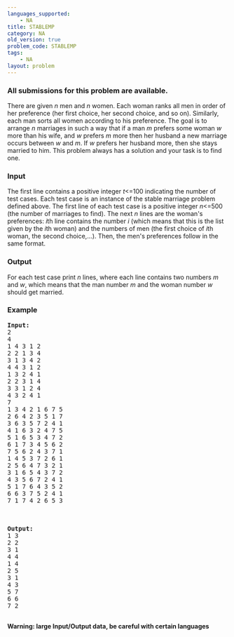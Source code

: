 ```yaml
---
languages_supported:
    - NA
title: STABLEMP
category: NA
old_version: true
problem_code: STABLEMP
tags:
    - NA
layout: problem
---
```

###  All submissions for this problem are available. 

There are given *n* men and *n* women. Each woman ranks all men in order of her preference (her first choice, her second choice, and so on). Similarly, each man sorts all women according to his preference. The goal is to arrange *n* marriages in such a way that if a man *m* prefers some woman *w* more than his wife, and *w* prefers *m* more then her husband a new marriage occurs between *w* and *m*. If *w* prefers her husband more, then she stays married to him. This problem always has a solution and your task is to find one.

### Input

The first line contains a positive integer *t*&lt;=100 indicating the number of test cases. Each test case is an instance of the stable marriage problem defined above. The first line of each test case is a positive integer *n*&lt;=500 (the number of marriages to find). The next *n* lines are the woman's preferences: *i*th line contains the number *i* (which means that this is the list given by the *i*th woman) and the numbers of men (the first choice of *i*th woman, the second choice,...). Then, the men's preferences follow in the same format.

### Output

For each test case print *n* lines, where each line contains two numbers *m* and *w*, which means that the man number *m* and the woman number *w* should get married.

### Example

<pre><b>Input:</b>
2
4
1 4 3 1 2
2 2 1 3 4
3 1 3 4 2
4 4 3 1 2
1 3 2 4 1
2 2 3 1 4
3 3 1 2 4
4 3 2 4 1
7
1 3 4 2 1 6 7 5
2 6 4 2 3 5 1 7
3 6 3 5 7 2 4 1
4 1 6 3 2 4 7 5
5 1 6 5 3 4 7 2
6 1 7 3 4 5 6 2
7 5 6 2 4 3 7 1
1 4 5 3 7 2 6 1
2 5 6 4 7 3 2 1
3 1 6 5 4 3 7 2
4 3 5 6 7 2 4 1
5 1 7 6 4 3 5 2
6 6 3 7 5 2 4 1
7 1 7 4 2 6 5 3



<b>Output:</b>
1 3
2 2
3 1
4 4
1 4
2 5
3 1
4 3
5 7
6 6
7 2

</pre>
**Warning: large Input/Output data, be careful with certain languages**
